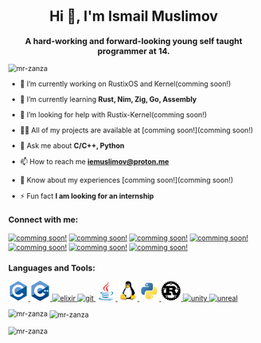 <h1 align="center">Hi 👋, I'm Ismail Muslimov</h1>
<h3 align="center">A hard-working and forward-looking young self taught programmer at 14.</h3>

<p align="left"> <img src="https://komarev.com/ghpvc/?username=mr-zanza&label=Profile%20views&color=0e75b6&style=flat" alt="mr-zanza" /> </p>

- 🔭 I’m currently working on RustixOS and Kernel(comming soon!)

- 🌱 I’m currently learning **Rust, Nim, Zig, Go, Assembly**

- 🤝 I’m looking for help with Rustix-Kernel(comming soon!)

- 👨‍💻 All of my projects are available at [comming soon!](comming soon!)

- 💬 Ask me about **C/C++, Python**

- 📫 How to reach me **iemuslimov@proton.me**

- 📄 Know about my experiences [comming soon!](comming soon!)

- ⚡ Fun fact **I am looking for an internship**

<h3 align="left">Connect with me:</h3>
<p align="left">
<a href="https://codepen.io/comming soon!" target="blank"><img align="center" src="https://raw.githubusercontent.com/rahuldkjain/github-profile-readme-generator/master/src/images/icons/Social/codepen.svg" alt="comming soon!" height="30" width="40" /></a>
<a href="https://dev.to/comming soon!" target="blank"><img align="center" src="https://raw.githubusercontent.com/rahuldkjain/github-profile-readme-generator/master/src/images/icons/Social/devto.svg" alt="comming soon!" height="30" width="40" /></a>
<a href="https://linkedin.com/in/comming soon!" target="blank"><img align="center" src="https://raw.githubusercontent.com/rahuldkjain/github-profile-readme-generator/master/src/images/icons/Social/linked-in-alt.svg" alt="comming soon!" height="30" width="40" /></a>
<a href="https://stackoverflow.com/users/comming soon!" target="blank"><img align="center" src="https://raw.githubusercontent.com/rahuldkjain/github-profile-readme-generator/master/src/images/icons/Social/stack-overflow.svg" alt="comming soon!" height="30" width="40" /></a>
<a href="https://codesandbox.com/comming soon!" target="blank"><img align="center" src="https://raw.githubusercontent.com/rahuldkjain/github-profile-readme-generator/master/src/images/icons/Social/codesandbox.svg" alt="comming soon!" height="30" width="40" /></a>
<a href="https://www.hackerrank.com/comming soon!" target="blank"><img align="center" src="https://raw.githubusercontent.com/rahuldkjain/github-profile-readme-generator/master/src/images/icons/Social/hackerrank.svg" alt="comming soon!" height="30" width="40" /></a>
<a href="https://www.leetcode.com/comming soon!" target="blank"><img align="center" src="https://raw.githubusercontent.com/rahuldkjain/github-profile-readme-generator/master/src/images/icons/Social/leet-code.svg" alt="comming soon!" height="30" width="40" /></a>
</p>

<h3 align="left">Languages and Tools:</h3>
<p align="left"> <a href="https://www.cprogramming.com/" target="_blank" rel="noreferrer"> <img src="https://raw.githubusercontent.com/devicons/devicon/master/icons/c/c-original.svg" alt="c" width="40" height="40"/> </a> <a href="https://www.w3schools.com/cpp/" target="_blank" rel="noreferrer"> <img src="https://raw.githubusercontent.com/devicons/devicon/master/icons/cplusplus/cplusplus-original.svg" alt="cplusplus" width="40" height="40"/> </a> <a href="https://elixir-lang.org" target="_blank" rel="noreferrer"> <img src="https://www.vectorlogo.zone/logos/elixir-lang/elixir-lang-icon.svg" alt="elixir" width="40" height="40"/> </a> <a href="https://git-scm.com/" target="_blank" rel="noreferrer"> <img src="https://www.vectorlogo.zone/logos/git-scm/git-scm-icon.svg" alt="git" width="40" height="40"/> </a> <a href="https://www.java.com" target="_blank" rel="noreferrer"> <img src="https://raw.githubusercontent.com/devicons/devicon/master/icons/java/java-original.svg" alt="java" width="40" height="40"/> </a> <a href="https://www.linux.org/" target="_blank" rel="noreferrer"> <img src="https://raw.githubusercontent.com/devicons/devicon/master/icons/linux/linux-original.svg" alt="linux" width="40" height="40"/> </a> <a href="https://www.python.org" target="_blank" rel="noreferrer"> <img src="https://raw.githubusercontent.com/devicons/devicon/master/icons/python/python-original.svg" alt="python" width="40" height="40"/> </a> <a href="https://www.rust-lang.org" target="_blank" rel="noreferrer"> <img src="https://raw.githubusercontent.com/devicons/devicon/master/icons/rust/rust-plain.svg" alt="rust" width="40" height="40"/> </a> <a href="https://unity.com/" target="_blank" rel="noreferrer"> <img src="https://www.vectorlogo.zone/logos/unity3d/unity3d-icon.svg" alt="unity" width="40" height="40"/> </a> <a href="https://unrealengine.com/" target="_blank" rel="noreferrer"> <img src="https://raw.githubusercontent.com/kenangundogan/fontisto/036b7eca71aab1bef8e6a0518f7329f13ed62f6b/icons/svg/brand/unreal-engine.svg" alt="unreal" width="40" height="40"/> </a> </p>

<p><img align="left" src="https://github-readme-stats.vercel.app/api/top-langs?username=mr-zanza&show_icons=true&locale=en&layout=compact" alt="mr-zanza" /></p>

<p>&nbsp;<img align="center" src="https://github-readme-stats.vercel.app/api?username=mr-zanza&show_icons=true&locale=en" alt="mr-zanza" /></p>

<p><img align="center" src="https://github-readme-streak-stats.herokuapp.com/?user=mr-zanza&" alt="mr-zanza" /></p>

